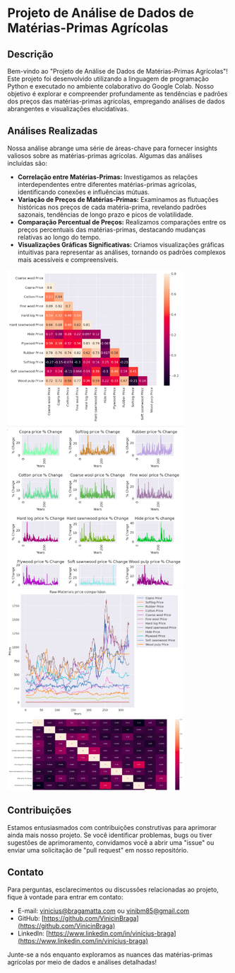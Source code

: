 # Projeto de Análise de Dados de Matérias-Primas Agrícolas

## Descrição
Bem-vindo ao "Projeto de Análise de Dados de Matérias-Primas Agrícolas"! Este projeto foi desenvolvido utilizando a linguagem de programação Python e executado no ambiente colaborativo do Google Colab. Nosso objetivo é explorar e compreender profundamente as tendências e padrões dos preços das matérias-primas agrícolas, empregando análises de dados abrangentes e visualizações elucidativas.

## Análises Realizadas
Nossa análise abrange uma série de áreas-chave para fornecer insights valiosos sobre as matérias-primas agrícolas. Algumas das análises incluídas são:

- **Correlação entre Matérias-Primas:** Investigamos as relações interdependentes entre diferentes matérias-primas agrícolas, identificando conexões e influências mútuas.
- **Variação de Preços de Matérias-Primas:** Examinamos as flutuações históricas nos preços de cada matéria-prima, revelando padrões sazonais, tendências de longo prazo e picos de volatilidade.
- **Comparação Percentual de Preços:** Realizamos comparações entre os preços percentuais das matérias-primas, destacando mudanças relativas ao longo do tempo.
- **Visualizações Gráficas Significativas:** Criamos visualizações gráficas intuitivas para representar as análises, tornando os padrões complexos mais acessíveis e compreensíveis.


<div>
    <img src="./images/price-calor.png" alt="calor" width="400"/>
    <img src="./images/price-change-percent.png" alt="percent" width="400"/>
    <img src="./images/price-comparasion.png" alt="comparasion" width="400"/>
    <img src="./images/price-change-calor.png" alt="change" width="400"/>
</div>

## Contribuições
Estamos entusiasmados com contribuições construtivas para aprimorar ainda mais nosso projeto. Se você identificar problemas, bugs ou tiver sugestões de aprimoramento, convidamos você a abrir uma "issue" ou enviar uma solicitação de "pull request" em nosso repositório.

## Contato
Para perguntas, esclarecimentos ou discussões relacionadas ao projeto, fique à vontade para entrar em contato:

- E-mail: vinicius@bragamatta.com ou vinibm85@gmail.com
- GitHub: [https://github.com/VinicinBraga](https://github.com/VinicinBraga)
- LinkedIn: [https://www.linkedin.com/in/vinícius-braga](https://www.linkedin.com/in/vinícius-braga)

Junte-se a nós enquanto exploramos as nuances das matérias-primas agrícolas por meio de dados e análises detalhadas!
